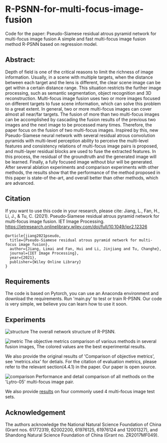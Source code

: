 # R-PSNN-for-multi-focus-image-fusion

Code for the paper: Pseudo-Siamese residual atrous pyramid network for multi-focus image fusion
A simple and fast multi-focus image fusion method R-PSNN based on regression model.

## Abstract: 
Depth of field is one of the critical reasons to limit the richness of image information. Usually, in a scene with multiple targets, when the distance between each target and the lens is different, the clear scene image can be get within a certain distance range. This situation restricts the further image processing, such as semantic segmentation, object recognition and 3D reconstruction. Multi-focus image fusion uses two or more images focused on different targets to fuse scene information, which can solve this problem to a great extent. In general, two or more multi-focus images can cover almost all near/far targets. The fusion of more than two multi-focus images can be accomplished by cascading the fusion results of the previous two images and the next image to be processed many times. Therefore, the paper focus on the fusion of two multi-focus images. Inspired by this, new Pseudo-Siamese neural network with several residual atrous convolution pyramids with multi-level perception ability to perceive the multi-level features and consistency relations of multi-focus image pairs is proposed, and multi-layer residual blocks are used to fuse the extracted features. In this process, the residual of the groundtruth and the generated image will be learned. Finally, a fully focused image without blur will be generated. After several ablation experiments and comparison experiments with other methods, the results show that the performance of the method proposed in this paper is state-of the-art, and overall better than other methods, which are advanced.

## Citation
If you want to use this code in your research, please cite:
Jiang, L., Fan, H., Li, J., & Tu, C. (2021). Pseudo‐Siamese residual atrous pyramid network for multi‐focus image fusion. IET Image Processing. https://ietresearch.onlinelibrary.wiley.com/doi/full/10.1049/ipr2.12326
````
@article{jiang2021pseudo,
  title={Pseudo-Siamese residual atrous pyramid network for multi-focus image fusion},
  author={Jiang, Limai and Fan, Hui and Li, Jinjiang and Tu, Changhe},
  journal={IET Image Processing},
  year={2021},
  publisher={Wiley Online Library}
}
````

## Requirements
The code is based on Pytorch, you can use an Anaconda environment and download the requirements.
Run 'main.py' to test or train R-PSNN. Our code is very simple, we believe you can learn how to use it soon.

## Experiments
![structure](https://user-images.githubusercontent.com/76153473/134174737-3fa5c806-b28f-4de2-980b-600f0477564a.png)
The overall network structure of R-PSNN.

![metric](https://user-images.githubusercontent.com/76153473/134173286-c26be936-7b65-4a25-a7a2-d82dda5b169c.png)
The objective metrics comparison of various methods in several fusion images, The colored values are the best experimental results.

We also provide the original results of 'Comparison of objective metrics', see 'metrics.xlsx' for detials.
For the citation of evaluation metrics, please refer to the relevant section(4.4.1) in the paper. Our paper is open source.

![comparison](https://user-images.githubusercontent.com/76153473/134175024-a5d7a10a-0d35-489a-9240-c25fd4ed1b9e.png)
Performance and detail comparison of all methods on the 'Lytro-05' multi-focus image pair.

We also provide [results](https://github.com/lcmmai/R-PSNN-for-multi-focus-image-fusion/tree/main/Test_result) on four commonly used 4 multi-focus image test sets.

## Acknowledgement
The authors acknowledge the National Natural Science Foundation of China (Grant nos. 61772319, 62002200, 61976125, 61976124 and 12001327), and Shandong Natural Science Foundation of China (Grant no. ZR2017MF049).
